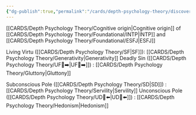 ```yaml
---
{"dg-publish":true,"permalink":"/cards/depth-psychology-theory/discovery/","created":"2022-12-31T17:42:57.181+01:00","updated":"2023-04-28T08:23:12.134+02:00"}
---
```



[[CARDS/Depth Psychology Theory/Cognitive origin\|Cognitive origin]] of [[CARDS/Depth Psychology Theory/Foundational/INTP\|INTP]] and [[CARDS/Depth Psychology Theory/Foundational/ESFJ\|ESFJ]]

Living Virtu ([[CARDS/Depth Psychology Theory/SF\|SF]]): [[CARDS/Depth Psychology Theory/Generativity\|Generativity]]
Deadly Sin ([[CARDS/Depth Psychology Theory/UF👤➡️\|UF👤➡️]]) : [[CARDS/Depth Psychology Theory/Gluttony\|Gluttony]] 

Subconscious Pole ([[CARDS/Depth Psychology Theory/SD\|SD]]) : [[CARDS/Depth Psychology Theory/Servility\|Servility]]
Unconscious Pole ([[CARDS/Depth Psychology Theory/UD👤⬅️\|UD👤⬅️]]) : [[CARDS/Depth Psychology Theory/Hedonism\|Hedonism]]
